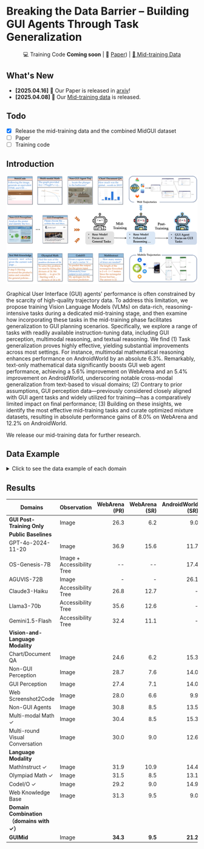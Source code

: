 # Breaking the Data Barrier – Building GUI Agents Through Task Generalization

<div align="center">

💻 Training Code **Coming soon**   | 📝 [Paper](https://arxiv.org/abs/2504.10127)) | [🤗 Mid-training Data](https://huggingface.co/datasets/hkust-nlp/GUIMid/)
</div>


## What's New
- **[2025.04.16]** 📣 Our Paper is released in [arxiv](https://arxiv.org/abs/2504.10127)!
- **[2025.04.08]** 📣 Our [Mid-training data](https://huggingface.co/datasets/hkust-nlp/GUIMid/) is released.

## Todo
- [x] Release the mid-training data and the combined MidGUI dataset
- [ ]  Paper
- [ ] Training code

## Introduction
<div align="center">
<img src="assets/overview.png" width="700" alt="Overview of our mid-training framework">
</div>


Graphical User Interface (GUI) agents' performance is often constrained by the scarcity of high-quality trajectory data. To address this limitation, we propose training Vision Language Models (VLMs) on data-rich, reasoning-intensive tasks during a dedicated mid-training stage, and then examine how incorporating these tasks in the mid-training phase facilitates generalization to GUI planning scenarios. Specifically, we explore a range of tasks with readily available instruction-tuning data, including GUI perception, multimodal reasoning, and textual reasoning. We find (1) Task generalization proves highly effective, yielding substantial improvements across most settings. For instance, multimodal mathematical reasoning enhances performance on AndroidWorld by an absolute 6.3\%. Remarkably, text-only mathematical data significantly boosts GUI web agent performance, achieving a 5.6\% improvement on WebArena and an 5.4\% improvement on AndroidWorld, underscoring notable cross-modal generalization from text-based to visual domains; (2) Contrary to prior assumptions, GUI perception data—previously considered closely aligned with GUI agent tasks and widely utilized for training—has a comparatively limited impact on final performance; (3) Building on these insights, we identify the most effective mid-training tasks and curate optimized mixture datasets, resulting in absolute performance gains of 8.0\% on WebArena and 12.2\% on AndroidWorld.

We release our mid-training data for further research.

## Data Example
<details>
<summary>Click to see the data example of each domain</summary>


| Domain       | Text                                                                 | Image                     |
|:------------:|:------------------------------------|:------------:|
| **Chart/Document QA** | What is the median value of female life expectancy at birth from 2009 to 2013?\nAnswer the question using a single word or phrase. | ![](assets/multi_col_80624.png) |
| **Non-GUI Perception** | **User**: "The content presented in this diagram states 'SECRETARY'S REPORT ON CALL FOR APPOINTMENT FOR Dean Batson, Dr. Darby, -Chancellor Heard Who leaves Nashville on at o'clock Company or foundation: Pet Milk, Inc phone: Address: 4100 South 4th Street City: St Louis I talked with Title Made appointment with'. Read the text behind."<br>**Assistant**: "Mr. Tom Latser, Pres, Pet Fdn; Dr. Don Wilson, Mr. Boyd Schenk, Pres, Pet, Inc. whose title is 1:30 p.m. Friday Date and time of appointment: Desired Actual April 25, 1969 I confirmed the above address ( ). Instructions for getting to your appointment be Resume of conversation The appt is to held in Mr. Latzer's office at the above address. Distribution: Ozol (original) /s/ Jano Wyatt (appt made by Sue Segrest) Bruce and/or Scott Polk date Field Man Baker Source: https://www.industrydocuments.ucsf.edu/docs/ztwc0228"       | ![](./assets/ztwc0228_1.png)   |
| **GUI Perception**  | **User**: "Concentrate on the part of the image bordered in red, What theme does the imagery contribute to? Answer concisely with a word or phrase."<br>**Assistant**: "Outreach and generosity" | ![](./assets/1_annotated_viewpoint.png)  |
| **Web Screenshot2Code** | **User**: "Analyze the visual design from the provided image and create corresponding HTML code. Supply code shaped by adherence to the foundations of material design."<br>**Assistant**: "...box-sizing: border-box;\n}\n\nbody {\n    margin: 0;\n    padding: 0;\n    font-family: Arial, sans-serif;\n}\n\n/* Banner */\n\n.banner {\n    background-color: lightgray;\n    padding: 20px;\n    text-align: center;\n}\n\n/* Search Bar */\n\n.search-bar {\n    width: 100%;\n    padding: 10px;\n}\n\n/* Sidebar */\n\n.sidebar ..." | ![](assets/image_3923_22.png)  |
| **Non-GUI Agents** | **User**: "Given the items visible in the image, how can you plan to organize the cabinet to maximize its storage capacity and accessibility?"<br>**Assistant**: "To plan the organization of the cabinet, you should first assess the items currently stored there and their frequency of use. Items that are used more frequently, such as soap bottles and toilet paper, should be placed in easily accessible locations. Less frequently used items, such as the spray bottle and tissue box, can be stored in less accessible areas. Additionally, you can consider using storage solutions like baskets or dividers to separate items and make them easier to find. By organizing the cabinet in this way, you can maximize its storage capacity and ensure that items are easily accessible when needed" | ![](./assets/episode-127-step-36-image.png)  |
| **Multi-modal Math** | **User**: "This figure represents the graph of f(x) = 4*sin(c + pi*x/4), where c lies within the interval of (-pi, pi]. Local maximum values are achieved at f(8*k + 5)=4, where k is an integer. Taking the graph and above conditions into consideration, what does f(13/3) evaluate to?"<br>**Assistant**: "Considering that f(x) reaches its local maxima at f(8*k + 5)=4, where k is an integer, it follows that -4*sin(c + pi/4) = 4 and c + pi*(8*k + 5)/4 = 2*pi*m + pi/2, where k and m are integers, and this simplifies to c + 5*pi/4 = 2*pi*m + pi/2. As a result of solving, we have c=-3*pi/4. By plugging in the parameter values, the function becomes f(x) = -4*sin(pi*x/4 + pi/4). If we substitute x=13/3 into f(x), it results in f(13/3) = 2*sqrt(3). Thus, the value of f(13/3) is 2*sqrt(3)." | ![](./assets/func1.png)  |
| **Multi-round Visual Conversation** | **User**: "How can the presence of the small white tusks on the elephants provide insights into their age and health?"<br>**Assistant**: "The small white tusks on the elephants can be indicators of their age and health. Younger elephants typically have smaller tusks, and as they age, their tusks grow larger. Additionally..."<br> **User**:"What environmental factors might be influencing the behavior of the elephants in the image, and how can this impact their survival?"<br>**Assistant**:"The elephants in the image are gathered around a water source in a dry, rocky environment. This behavior suggests that water is a scarce resource in their habitat, and they are likely" | ![](./assets/func1.png)  |
| **MathInstruct** | **User**: "Grant scored 10 points higher on his math test than John.  John received twice as many points as Hunter who scored a 45 on his math test.  What was Grant's test score?"<br>**Assistant**: "John received twice as many points as Hunter, who received a 45 so John scored 45*2 = 90 on his test\nGrants scored 10 more points than John who got a 90 so Grant received 10+90 = 100 on his test\nThe answer is 100" | |
| **Olympiad Math** | **User**: "Prove that the sum of the squares of the lengths of the medians of a tetrahedron is equal to $4 / 9$ of the sum of the squares of the lengths of its edges."<br>**Assistant**: "To prove that the sum of the squares of the lengths of the medians of a tetrahedron is equal to $\\frac{4}{9}$ times the sum of the squares of the lengths of its edges, we will leverage the concept related to the centroid (center of mass) and moment of inertia.\n\n1. **Place Masses at Vertices**:\n   Place unit masses at the vertices of the tetrahedron..." | |
| **CODEI/O** | **User**: "You are given a question that requires some input and output variables as follows:\n\nGiven the historical fact that 1 Jan 1900 was a Monday, and considering the rules for leap years, how many Sundays fell..."<br>**Assistant**: "To predict a feasible input that results in the output `59`, we need to consider the following:\n\n1. **Leap Years**: Leap years affect the number of days in February and thus the total number of days in a year. This impacts the day of the week calculations.\n2. **Day of the Week Calculation**: Starting from 1 Jan 1900 (Monday)..." | |
| **Web Knowledge Base** | **User**: "You are given an observation of a web page, an objective and past actions, your goal is to generate the next action given the current web page\"\"\"\n# website\nwebsite = \"\"\n\n# observation of the current web page\nobservation = \"\"\"Tab 0 (current): Continental Grand Prix 4000s II Cycling Tire, Black, 700 x 25C : Sports & Outdoors\n\n[1]  'Continental Grand Prix 4000s II Cycling Tire, Black, 700 x 25C : Sports & Outdoors' focused: True\n\t[2832] link 'Click to call our Disability Customer Support line, or reach us directly at 1-888-283-1678'\n\t[2834] link 'Best Sellers'\n\t[2836] link 'Amazon Basics'\n\t[2838] link 'Customer Service'\n\t[2840] link 'New ..."<br>**Assistant**: "# step 9: Confirm the book is added to your wishlist by checking the list.\nclick(element_id=\"1251\")\n# step summary: Verify addition of book to wishlist." | |

</details>

## Results
| Domains                          | Observation       | WebArena (PR) | WebArena (SR) | AndroidWorld (SR) |
|----------------------------------|-------------------|--------------:|--------------:|------------------:|
| **GUI Post-Training Only**       | Image             | 26.3          | 6.2           | 9.0               |
| **Public Baselines**             |                   |               |               |                   |
| GPT-4o-2024-11-20                | Image             | 36.9          | 15.6          | 11.7              |
| OS-Genesis-7B                    | Image + Accessibility Tree | --       | --            | 17.4              |
| AGUVIS-72B                       | Image             | -             | -             | 26.1              |
| Claude3-Haiku                    | Accessibility Tree| 26.8          | 12.7          | -                 |
| Llama3-70b                       | Accessibility Tree| 35.6          | 12.6          | -                 |
| Gemini1.5-Flash                  | Accessibility Tree| 32.4          | 11.1          | -                 |
| **Vision-and-Language Modality** |                   |               |               |                   |
| Chart/Document QA                | Image             | 24.6          | 6.2           | 15.3              |
| Non-GUI Perception               | Image             | 28.7          | 7.6           | 14.0              |
| GUI Perception                   | Image             | 27.4          | 7.1           | 14.0              |
| Web Screenshot2Code              | Image             | 28.0          | 6.6           | 9.9               |
| Non-GUI Agents                   | Image             | 30.8          | 8.5           | 13.5              |
| Multi-modal Math ✓               | Image             | 30.4          | 8.5           | 15.3              |
| Multi-round Visual Conversation  | Image             | 30.0          | 9.0           | 12.6              |
| **Language Modality**            |                   |               |               |                   |
| MathInstruct ✓                   | Image             | 31.9          | 10.9          | 14.4              |
| Olympiad Math ✓                  | Image             | 31.5          | 8.5           | 13.1              |
| CodeI/O ✓                        | Image             | 29.2          | 9.0           | 14.9              |
| Web Knowledge Base               | Image             | 31.3          | 9.5           | 9.0               |
| **Domain Combination（domains with ✓）**           |                   |               |               |                   |
| **GUIMid**            | Image             | **34.3**      | **9.5**       | **21.2**          |

<!-- ## Citation
If you find this repository helpful, feel free to cite our paper:
```bibtex

``` -->
